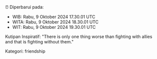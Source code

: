 ⏰ Diperbarui pada:
- WIB: Rabu, 9 Oktober 2024 17.30.01 UTC
- WITA: Rabu, 9 Oktober 2024 18.30.01 UTC
- WIT: Rabu, 9 Oktober 2024 19.30.01 UTC

Kutipan Inspiratif:
"There is only one thing worse than fighting with allies and that is fighting without them."


Kategori: friendship

